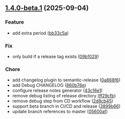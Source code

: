 ## [1.4.0-beta.1](https://github.com/ivansaul/rusty/compare/v1.3.5...v1.4.0-beta.1) (2025-09-04)

### Feature

* add extra period ([bb33c5a](https://github.com/ivansaul/rusty/commit/bb33c5afc6de64378ca85e0093146fe6f32f9a1d))

### Fix

* only build if a release tag exists ([09b1029](https://github.com/ivansaul/rusty/commit/09b102968a18aaf11a380b01a1c49c486f039198))

### Chore

* add changelog plugin to semantic-release ([0a868f6](https://github.com/ivansaul/rusty/commit/0a868f69fe392439722d71340d37811ce26ac5fa))
* add Debug CHANGELOG ([860b76e](https://github.com/ivansaul/rusty/commit/860b76ea21d4973ef7d66d130504ace8eb8a0726))
* configure release notes generator ([43c16e1](https://github.com/ivansaul/rusty/commit/43c16e142337e0f614cdb1d9b38307d8d2070bed))
* remove debug listing of release directory ([ff29cfb](https://github.com/ivansaul/rusty/commit/ff29cfbb539d2e25fe381dbd8e9e82001806da40))
* remove debug step from CD workflow ([2d8cb45](https://github.com/ivansaul/rusty/commit/2d8cb45aa1905462255072bec07a4a0b738becf7))
* support beta branch in CI/CD and release ([3899b66](https://github.com/ivansaul/rusty/commit/3899b661622fe7825f5a4ca76dc83f16ac8c2e29))
* update branch references to master ([05600af](https://github.com/ivansaul/rusty/commit/05600af041ba59c5321bf5339accc7f7e468ea9f))
